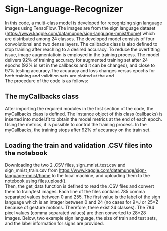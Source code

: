 # Sign-Language-Recognizer
In this code, a multi-class model is developed for recognizing sign language images using TensoFlow. The images are from the sign language dataset (https://www.kaggle.com/datamunge/sign-language-mnist/home) which are distributed among 24 classes. The developed model consists of four convolutional and two dense layers. The callbacks class is also defined to stop training after reaching to a desired accuracy. To reduce the overfitting issue, image augmentatioin is employed in the training process. The model delivers 92% of training accuracy for augmented training set after 24 epochs (92% is set in the callbacks and it can be changed), and close to 97% testing accuracy.The acuuracy and loss changes versus epochs for both training and validtion sets are plotted at the end.  
The procedure of the code is as follows:

## The myCallbacks class

After importing the required modules in the first section of the code, the myCallbacks class is defined. The instance object of this class (callbacks) is inserted into model.fit to obtain the model metrics at the end of each epoch. Using the metrics, it is possible to control the training process. In the myCallbacks, the training stops after 92% of accuracy on the train set.

## Loading the train and validation .CSV files into the notebook
Downloading the two 2 .CSV files, sign_mnist_test.csv and sign_mnist_train.csv from https://www.kaggle.com/datamunge/sign-language-mnist/home to the local machine, 
and uploading them to the notebook using files.upload().  
Then, the get_data function is defined to read the .CSV files and convert them to train/test images. Each line of the files contians 785 comma separated values between 0 and 255. The first value is the label of the sign language which is an integer between 0 and 24 (no cases for 9=J or 25=Z because of gesture motions. Therefore, there exist 24 classes). The 784 pixel values (comma separated values) are then converted to 28*28 images. Below, two example sign language, the size of train and test sets, and the label information for signs are provided. 
